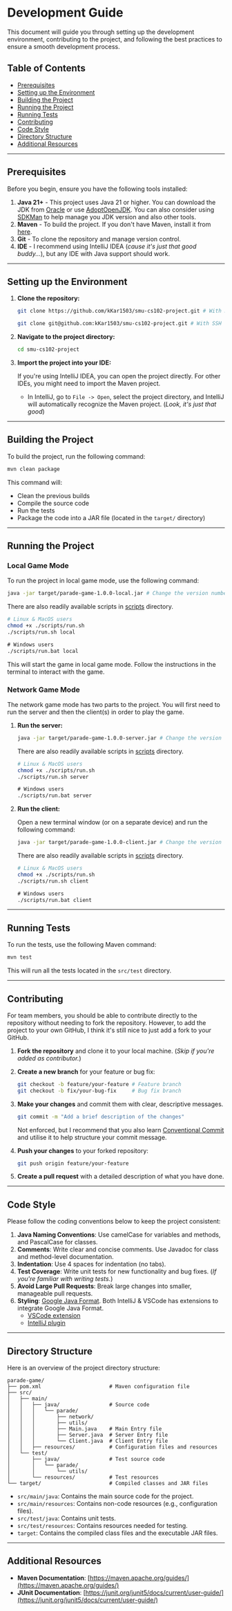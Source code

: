 # Development Guide

This document will guide you through setting up the development environment,
contributing to the project, and following the best practices to ensure a smooth development
process.

## Table of Contents

- [Prerequisites](#prerequisites)
- [Setting up the Environment](#setting-up-the-environment)
- [Building the Project](#building-the-project)
- [Running the Project](#running-the-project)
- [Running Tests](#running-tests)
- [Contributing](#contributing)
- [Code Style](#code-style)
- [Directory Structure](#directory-structure)
- [Additional Resources](#additional-resources)

---

## Prerequisites

Before you begin, ensure you have the following tools installed:

1. **Java 21+** - This project uses Java 21 or higher. You can download the JDK
   from [Oracle](https://www.oracle.com/java/technologies/javase-downloads.html) or
   use [AdoptOpenJDK](https://adoptopenjdk.net/). You can also consider using
   [SDKMan](https://sdkman.io/) to help manage you JDK version and also other tools.
2. **Maven** - To build the project. If you don't have Maven, install it
   from [here](https://maven.apache.org/install.html).
3. **Git** - To clone the repository and manage version control.
4. **IDE** - I recommend using IntelliJ IDEA (_cause it's just that good buddy..._),
   but any IDE with Java support should work.

---

## Setting up the Environment

1. **Clone the repository:**

   ```bash
   git clone https://github.com/kKar1503/smu-cs102-project.git # With HTTPS

   git clone git@github.com:kKar1503/smu-cs102-project.git # With SSH
   ```

2. **Navigate to the project directory:**

   ```bash
   cd smu-cs102-project
   ```

3. **Import the project into your IDE:**

   If you're using IntelliJ IDEA, you can open the project directly. For other IDEs, you might need
   to import the Maven
   project.

    - In IntelliJ, go to `File -> Open`, select the project directory, and IntelliJ will
      automatically recognize the
      Maven project. (_Look, it's just that good_)

---

## Building the Project

To build the project, run the following command:

```bash
mvn clean package
```

This command will:

- Clean the previous builds
- Compile the source code
- Run the tests
- Package the code into a JAR file (located in the `target/` directory)

---

## Running the Project

### Local Game Mode

To run the project in local game mode, use the following command:

```bash
java -jar target/parade-game-1.0.0-local.jar # Change the version number accordingly
```

There are also readily available scripts in [scripts](../scripts) directory.

```bash
# Linux & MacOS users
chmod +x ./scripts/run.sh
./scripts/run.sh local
```

```cmd
# Windows users
./scripts/run.bat local
```

This will start the game in local game mode. Follow the instructions in the terminal to interact
with the game.

### Network Game Mode

The network game mode has two parts to the project. You will first need to run the server and then
the client(s) in order to play the game.

1. **Run the server:**

   ```bash
   java -jar target/parade-game-1.0.0-server.jar # Change the version number accordingly
   ```

   There are also readily available scripts in [scripts](../scripts) directory.

   ```bash
   # Linux & MacOS users
   chmod +x ./scripts/run.sh
   ./scripts/run.sh server
   ```

   ```cmd
   # Windows users
   ./scripts/run.bat server
   ```

2. **Run the client:**

   Open a new terminal window (or on a separate device) and run the following command:

   ```bash
   java -jar target/parade-game-1.0.0-client.jar # Change the version number accordingly
   ```

   There are also readily available scripts in [scripts](../scripts) directory.

   ```bash
   # Linux & MacOS users
   chmod +x ./scripts/run.sh
   ./scripts/run.sh client
   ```

   ```cmd
   # Windows users
   ./scripts/run.bat client
   ```

---

## Running Tests

To run the tests, use the following Maven command:

```bash
mvn test
```

This will run all the tests located in the `src/test` directory.

---

## Contributing

For team members, you should be able to contribute directly to the repository without needing
to fork the repository. However, to add the project to your own GitHub, I think it's still
nice to just add a fork to your GitHub.

1. **Fork the repository** and clone it to your local machine. (_Skip if you're added as
   contributor._)
2. **Create a new branch** for your feature or bug fix:

   ```bash
   git checkout -b feature/your-feature # Feature branch
   git checkout -b fix/your-bug-fix     # Bug fix branch
   ```

3. **Make your changes** and commit them with clear, descriptive messages.

   ```bash
   git commit -m "Add a brief description of the changes"
   ```

   Not enforced, but I recommend that you also
   learn [Conventional Commit](https://www.conventionalcommits.org/en/v1.0.0/)
   and utilise it to help structure your commit message.

4. **Push your changes** to your forked repository:

   ```bash
   git push origin feature/your-feature
   ```

5. **Create a pull request** with a detailed description of what you have done.

---

## Code Style

Please follow the coding conventions below to keep the project consistent:

1. **Java Naming Conventions**: Use camelCase for variables and methods, and PascalCase for classes.
2. **Comments**: Write clear and concise comments. Use Javadoc for class and method-level
   documentation.
3. **Indentation**: Use 4 spaces for indentation (no tabs).
4. **Test Coverage**: Write unit tests for new functionality and bug fixes. (_If you're familiar
   with writing tests._)
5. **Avoid Large Pull Requests**: Break large changes into smaller, manageable pull requests.
6. **Styling**: [Google Java Format](https://github.com/google/google-java-format). Both IntelliJ &
   VSCode has
   extensions to integrate Google Java Format.
    * [VSCode extension](https://marketplace.visualstudio.com/items?itemName=JoseVSeb.google-java-format-for-vs-code)
    * [IntelliJ plugin](https://plugins.jetbrains.com/plugin/8527-google-java-format)

---

## Directory Structure

Here is an overview of the project directory structure:

```
parade-game/
├── pom.xml                      # Maven configuration file
├── src/
│   ├── main/
│   │   ├── java/                # Source code
│   │   │   └── parade/
│   │   │       ├── network/
│   │   │       ├── utils/
│   │   │       ├── Main.java    # Main Entry file
│   │   │       ├── Server.java  # Server Entry file
│   │   │       └── Client.java  # Client Entry file
│   │   ├── resources/           # Configuration files and resources
│   └── test/
│       ├── java/                # Test source code
│       │   └── parade/
│       │       └── utils/
│       └── resources/           # Test resources
└── target/                      # Compiled classes and JAR files
```

- `src/main/java`: Contains the main source code for the project.
- `src/main/resources`: Contains non-code resources (e.g., configuration files).
- `src/test/java`: Contains unit tests.
- `src/test/resources`: Contains resources needed for testing.
- `target`: Contains the compiled class files and the executable JAR files.

---

## Additional Resources

- **Maven Documentation**: [https://maven.apache.org/guides/](https://maven.apache.org/guides/)
- **JUnit Documentation**:
  [https://junit.org/junit5/docs/current/user-guide/](https://junit.org/junit5/docs/current/user-guide/)

